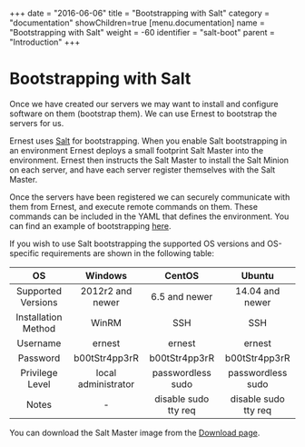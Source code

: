 +++
date = "2016-06-06"
title = "Bootstrapping with Salt"
category = "documentation"
showChildren=true
[menu.documentation]
  name = "Bootstrapping with Salt"
  weight = -60
  identifier = "salt-boot"
  parent = "Introduction"
+++

# Bootstrapping with Salt

Once we have created our servers we may want to install and configure software on them (bootstrap them). We can use Ernest to bootstrap the servers for us.

Ernest uses [Salt](https://saltstack.com/) for bootstrapping. When you enable Salt bootstrapping in an environment Ernest deploys a small footprint Salt Master into the environment. Ernest then instructs the Salt Master to install the Salt Minion on each server, and have each server register themselves with the Salt Master.

Once the servers have been registered we can securely communicate with them from Ernest, and execute remote commands on them. These commands can be included in the YAML that defines the environment. You can find an example of bootstrapping [here](/documentation/vcloud-normal-examples/).

If you wish to use Salt bootstrapping the supported OS versions and OS-specific requirements are shown in the following table:

| OS | Windows | CentOS | Ubuntu |
|:---:|:---:|:---:|:---:|
| Supported Versions | 2012r2 and newer | 6.5 and newer | 14.04 and newer |
| Installation Method | WinRM | SSH | SSH |
| Username | ernest | ernest | ernest |
| Password | b00tStr4pp3rR | b00tStr4pp3rR | b00tStr4pp3rR |
| Privilege Level | local administrator | passwordless sudo | passwordless sudo |
| Notes | - | disable sudo tty req | disable sudo tty req |

You can download the Salt Master image from the [Download page](/download).